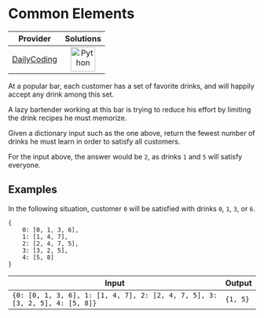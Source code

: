 # Common Elements

<!-- INFO TABLE BEGIN -->

| Provider                                              | Solutions                                                                                                                                        |
| :---------------------------------------------------: | :----------------------------------------------------------------------------------------------------------------------------------------------: |
| [DailyCoding](../../../docs/providers/DailyCoding.md) | [<img src="https://res.cloudinary.com/rascaltwo/image/upload/v1631924087/python_xzdlti.svg" alt="Python" title="Python" width="50" />](solve.py) |

<!-- INFO TABLE END -->

At a popular bar, each customer has a set of favorite drinks, and will happily accept any drink among this set.

A lazy bartender working at this bar is trying to reduce his effort by limiting the drink recipes he must memorize.

Given a dictionary input such as the one above, return the fewest number of drinks he must learn in order to satisfy all customers.

For the input above, the answer would be `2`, as drinks `1` and `5` will satisfy everyone.

## Examples

In the following situation, customer `0` will be satisfied with drinks `0`, `1`, `3`, or `6`.

    {
        0: [0, 1, 3, 6],
        1: [1, 4, 7],
        2: [2, 4, 7, 5],
        3: [3, 2, 5],
        4: [5, 8]
    }

| Input                                                                       | Output   |
| --------------------------------------------------------------------------- | -------- |
| `{0: [0, 1, 3, 6], 1: [1, 4, 7], 2: [2, 4, 7, 5], 3: [3, 2, 5], 4: [5, 8]}` | `{1, 5}` |
